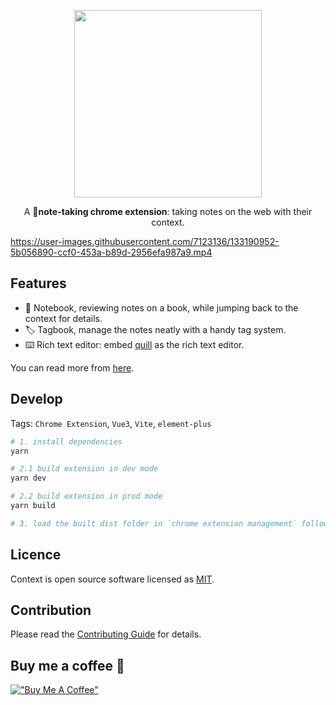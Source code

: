 

<p align="center">
  <a href="https://chrome.google.com/webstore/detail/context-note/enmeffcefbiehghanidhebgiccljmncl?hl=zh-CN">
    <img width="300" src="https://user-images.githubusercontent.com/7123136/132152458-37a8ec1d-dfb2-4957-8451-44cf01312820.png">
  </a>
  <br>
</p>

<p align="center">A 📝<b>note-taking chrome extension</b>: taking notes on the web with their context.
</p>


https://user-images.githubusercontent.com/7123136/133190952-5b056890-ccf0-453a-b89d-2956efa987a9.mp4


## Features

- 📝 Notebook, reviewing notes on a book, while jumping back to the context for details.
- 🏷️ Tagbook, manage the notes neatly with a handy tag system.
- ⌨️ Rich text editor: embed [quill](https://quilljs.com/) as the rich text editor.

You can read more from [here](https://medium.com/@neochan_66076/take-your-notes-on-the-web-with-their-context-77e8b9aaf1be).

## Develop

Tags: `Chrome Extension`, `Vue3`, `Vite`, `element-plus`

```bash
# 1. install dependencies
yarn

# 2.1 build extension in dev mode
yarn dev

# 2.2 build extension in prod mode
yarn build

# 3. load the built dist folder in `chrome extension management` following https://support.google.com/chrome_webstore/answer/2664769?hl=en
```

## Licence

Context is open source software licensed as
[MIT](https://github.com/betterRunner/context-note/blob/main/LICENSE.md).

## Contribution

Please read the [Contributing Guide](./.github/contributing.md) for details.

## Buy me a coffee 💪
[!["Buy Me A Coffee"](https://www.buymeacoffee.com/assets/img/custom_images/orange_img.png)](https://www.buymeacoffee.com/jimlau)
